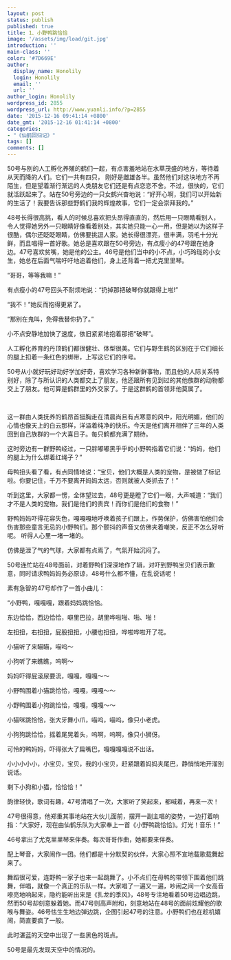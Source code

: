 ```yaml
---
layout: post
status: publish
published: true
title: 1、小野鸭跳恰恰
image: '/assets/img/load/git.jpg'
introduction: ''
main-class: ''
color: '#7D669E'
author:
  display_name: Honolily
  login: Honolily
  email: ''
  url: ''
author_login: Honolily
wordpress_id: 2855
wordpress_url: http://www.yuanli.info/?p=2855
date: '2015-12-16 09:41:14 +0800'
date_gmt: '2015-12-16 01:41:14 +0800'
categories:
- "《仙鹤回归记》"
tags: []
comments: []
---
```

<p>50号与别的人工孵化养殖的鹤们一起，有点害羞地站在水草茂盛的地方，等待着从天而降的人们。它们一共有四只， 刚好是雌雄各半。虽然他们对这块地方不再陌生，但是望着渐行渐远的人类朋友它们还是有点恋恋不舍。不过，很快的，它们就活跃起来了。站在50号旁边的一只女鹤兴奋地说：&ldquo;好开心啊，我们可以开始新的生活了！我要告诉那些野鹤们我的辉煌故事，它们一定会崇拜我的。&rdquo;</p>
<p>48号长得很高挑，看人的时候总喜欢把头昂得直直的，然后用一只眼睛看别人，令人觉得她另外一只眼睛好像看着别处，其实她只能一心一用，但是她以为这样子很酷，偶尔还眨眨眼睛，仿佛要挑逗人家。她长得很漂亮，很丰满，羽毛十分光鲜，而且唱得一首好歌。她总是喜欢跟在50号旁边，有点瘦小的47号跟在她身边。47号喜欢贫嘴，她是他的公主。46号是他们当中的小不点，小巧玲珑的小女生，她总在后面气喘吁吁地追着他们，身上还背着一把尤克里里琴。</p>
<p>&ldquo;哥哥，等等我嘛！&rdquo;</p>
<p>有点瘦小的47号回头不耐烦地说：&ldquo;扔掉那把破琴你就跟得上啦!&rdquo;</p>
<p>&ldquo;我不！&rdquo;她反而抱得更紧了。</p>
<p>&ldquo;那别在鬼叫，免得我替你扔了。&rdquo;</p>
<p>小不点安静地加快了速度，依旧紧紧地抱着那把&ldquo;破琴&rdquo;。</p>
<p>人工孵化养育的丹顶鹤们都很健壮、体型很美。它们与野生鹤的区别在于它们细长的腿上扣着一条红色的绑带，上写这它们的序号。</p>
<p>50号从小就好玩好动好学加好奇，喜欢学习各种新鲜事物，而且他的人际关系特别好，除了与所认识的人类都交上了朋友，他还跟所有见到过的其他族群的动物都交上了朋友。他可算是鹤群里的外交家了。于是这群鹤的首领非他莫属了。</p>
<p>&nbsp;</p>
<p>这一群由人类抚养的鹤昂首挺胸走在清晨尚且有点寒意的风中，阳光明媚，他们的心情也像天上的白云那样，洋溢着纯净的快乐。今天是他们离开相伴了三年的人类回到自己族群的一个大喜日子。每只鹤都充满了期待。</p>
<p>这时旁边有一群野鸭经过，一只胖嘟嘟黑乎乎的小野鸭指着它们说：&ldquo;妈妈，他们的腿上为什么绑着红绳子？&rdquo;</p>
<p>母鸭扭头看了看，有点同情地说：&ldquo;宝贝，他们大概是人类的宠物，是被做了标记啦。你要记住，千万不要离开妈妈太远，否则就被人类抓去了！&rdquo;</p>
<p>听到这里，大家都一愣，全体望过去，48号更是瞪了它们一眼，大声喊道：&ldquo;我们才不是人类的宠物。我们是他们的贵宾！而你们是他们的食物！&rdquo;</p>
<p>野鸭妈妈吓得花容失色，嘎嘎嘎地呼唤着孩子们跟上，作势保护，仿佛害怕他们会伤害那些童言无忌的小野鸭们。那个颤抖的声音又仿佛夹着嘲笑，反正不怎么好听呢。 听得人心里一堵一堵的。</p>
<p>仿佛是泄了气的气球，大家都有点焉了，气氛开始沉闷了。</p>
<p>50号连忙站在48号面前，对着野鸭们深深地作了辑，对吓到野鸭宝贝们表示歉意，同时请求鸭妈妈务必原谅，48号什么都不懂，在乱说话呢！</p>
<p>素有急智的47号却作了一首小曲儿：</p>
<p>&ldquo;小野鸭，嘎嘎嘎，跟着妈妈跳恰恰。</p>
<p>东边恰恰，西边恰恰，噼里巴拉，胡里哗啦啪、啪、啪！</p>
<p>左扭扭，右扭扭，屁股扭扭，小腰也扭扭，哗啦哗啦开了花。</p>
<p>小猫听了来瞄瞄，喵呜～</p>
<p>小狗听了来瞧瞧，呜啊～</p>
<p>妈妈吓得屁滚尿要流，嘎嘎，嘎嘎～～</p>
<p>小野鸭围着小猫跳恰恰，嘎嘎，嘎嘎～～</p>
<p>小野鸭围着小狗跳恰恰，嘎嘎，嘎嘎～～</p>
<p>小猫咪跳恰恰，张大牙舞小爪，喵呜，喵呜，像只小老虎。</p>
<p>小狗狗跳恰恰，摇着尾晃着头，呜啊，呜啊，像只小狮伢。</p>
<p>可怜的鸭妈妈，吓得张大了扁嘴巴，嘎嘎嘎嘎说不出话。</p>
<p>小小小小小，小宝贝，宝贝，我的小宝贝，赶紧跟着妈妈夹尾巴，静悄悄地开溜别说话。</p>
<p>剩下小狗和小猫，恰恰恰！&rdquo;</p>
<p>韵律轻快，歌词有趣，47号清唱了一次，大家听了笑起来，都喊着，再来一次！</p>
<p>47号很得意，他郑重其事地站在大伙儿面前，摆开一副主唱的姿势，一边打着响指：&ldquo;大家好，现在由仙鹤乐队为大家奉上一首《小野鸭跳恰恰》。灯光！音乐！&rdquo;</p>
<p>46号拿出了尤克里里琴来伴奏。每次哥哥作曲，她都要来伴奏。</p>
<p>配上琴音，大家闹作一团。他们都是十分默契的伙伴，大家心照不宣地载歌载舞起来了。</p>
<p>舞蹈很可爱，连野鸭一家子也来一起跳舞了。小不点们在母鸭的带领下围着他们跳舞，伴唱，就像一个真正的乐队一样。大家唱了一遍又一遍，吵闹之间一个女高音嘹亮地响起来，隐约能听出来是《扎龙的季风》，48号专注地看着50号边唱边跳，然而50号却刻意躲着她。而47号则高声附和，刻意地站在48号的面前炫耀他的歌喉与舞姿。46号怯生生地边弹边跳，企图引起47号的注意。小野鸭们也在趁机嬉闹，简直要疯了一般。</p>
<p>此时湛蓝的天空中出现了一些黑色的斑点。</p>
<p>50号是最先发现天空中的情况的。</p>
